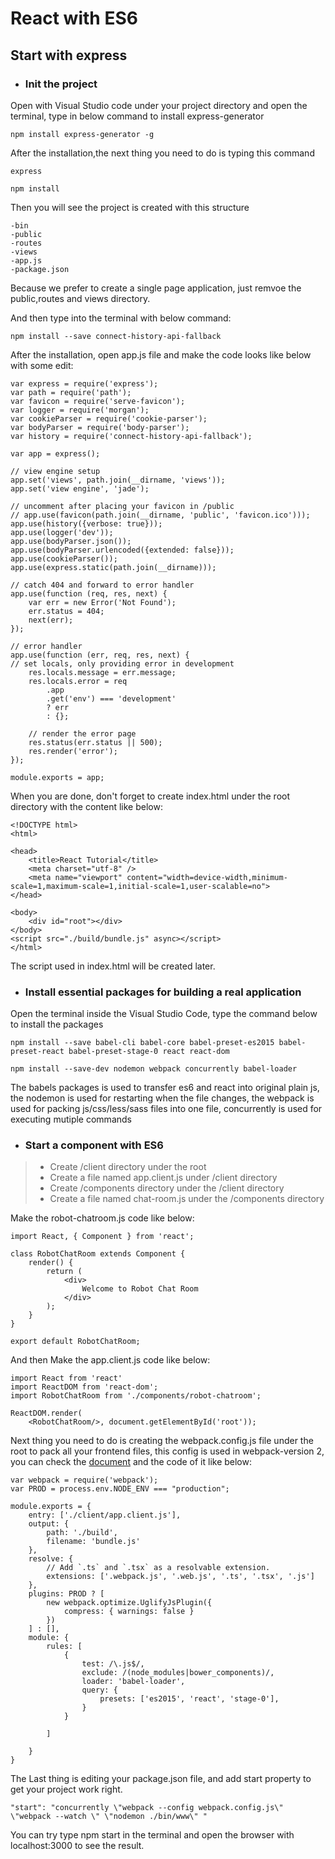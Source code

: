 # React with ES6

## Start with express

* ### Init the project

Open with Visual Studio code under your project directory and open the terminal, type in below command to install express-generator

    npm install express-generator -g

After the installation,the next thing you need to do is typing this command

    express

    npm install

Then you will see the project is created with this structure

    -bin
    -public
    -routes
    -views
    -app.js
    -package.json

Because we prefer to create a single page application, just remvoe the public,routes and views directory.

And then type into the terminal with below command:

    npm install --save connect-history-api-fallback

After the installation, open app.js file and make the code looks like below with some edit:

    var express = require('express');
    var path = require('path');
    var favicon = require('serve-favicon');
    var logger = require('morgan');
    var cookieParser = require('cookie-parser');
    var bodyParser = require('body-parser');
    var history = require('connect-history-api-fallback');

    var app = express();

    // view engine setup
    app.set('views', path.join(__dirname, 'views'));
    app.set('view engine', 'jade');

    // uncomment after placing your favicon in /public
    // app.use(favicon(path.join(__dirname, 'public', 'favicon.ico')));
    app.use(history({verbose: true}));
    app.use(logger('dev'));
    app.use(bodyParser.json());
    app.use(bodyParser.urlencoded({extended: false}));
    app.use(cookieParser());
    app.use(express.static(path.join(__dirname)));

    // catch 404 and forward to error handler
    app.use(function (req, res, next) {
        var err = new Error('Not Found');
        err.status = 404;
        next(err);
    });

    // error handler
    app.use(function (err, req, res, next) {
    // set locals, only providing error in development
        res.locals.message = err.message;
        res.locals.error = req
            .app
            .get('env') === 'development'
            ? err
            : {};

        // render the error page
        res.status(err.status || 500);
        res.render('error');
    });

    module.exports = app;


When you are done, don't forget to create index.html under the root directory with the content like below:

    <!DOCTYPE html>
    <html>

    <head>
        <title>React Tutorial</title>
        <meta charset="utf-8" />
        <meta name="viewport" content="width=device-width,minimum-scale=1,maximum-scale=1,initial-scale=1,user-scalable=no">
    </head>

    <body>
        <div id="root"></div>
    </body>
    <script src="./build/bundle.js" async></script>
    </html>

The script used in index.html will be created later.

* ### Install essential packages for building a real application

Open the terminal inside the Visual Studio Code, type the command below to install the packages

    npm install --save babel-cli babel-core babel-preset-es2015 babel-preset-react babel-preset-stage-0 react react-dom

    npm install --save-dev nodemon webpack concurrently babel-loader

The babels packages is used to transfer es6 and react into original plain js, the nodemon is used for restarting when
the file changes, the webpack is used for packing js/css/less/sass files into one file, concurrently is used for executing mutiple commands

* ### Start a component with ES6

> * Create /client directory under the root
> * Create a file named app.client.js under /client directory
> * Create /components directory under the /client directory
> * Create a file named chat-room.js under the /components directory

Make the robot-chatroom.js code like below:

    import React, { Component } from 'react';

    class RobotChatRoom extends Component {
        render() {
            return (
                <div>
                    Welcome to Robot Chat Room
                </div>
            );
        }
    }

    export default RobotChatRoom;

And then Make the app.client.js code like below:

    import React from 'react'
    import ReactDOM from 'react-dom';
    import RobotChatRoom from './components/robot-chatroom';

    ReactDOM.render(
        <RobotChatRoom/>, document.getElementById('root'));

Next thing you need to do is creating the webpack.config.js file under the root to pack all your frontend files,
this config is used in webpack-version 2, you can check the <a href='https://webpack.js.org/' target="_blank">document</a> and the code of it like below:

    
    var webpack = require('webpack');
    var PROD = process.env.NODE_ENV === "production";

    module.exports = {
        entry: ['./client/app.client.js'],
        output: {
            path: './build',
            filename: 'bundle.js'
        },
        resolve: {
            // Add `.ts` and `.tsx` as a resolvable extension.
            extensions: ['.webpack.js', '.web.js', '.ts', '.tsx', '.js']
        },
        plugins: PROD ? [
            new webpack.optimize.UglifyJsPlugin({
                compress: { warnings: false }
            })
        ] : [],
        module: {
            rules: [
                {
                    test: /\.js$/,
                    exclude: /(node_modules|bower_components)/,
                    loader: 'babel-loader',
                    query: {
                        presets: ['es2015', 'react', 'stage-0'],
                    }
                }
            
            ]

        }
    }

The Last thing is editing your package.json file, and add start property to get your project work right.

    "start": "concurrently \"webpack --config webpack.config.js\" \"webpack --watch \" \"nodemon ./bin/www\" "

You can try type npm start in the terminal and open the browser with localhost:3000 to see the result.



